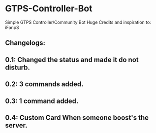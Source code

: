 # GTPS-Controller-Bot
Simple GTPS Controller/Community Bot Huge Credits and inspiration to: iFanpS
## Changelogs:
## 0.1: Changed the status and made it do not disturb.
## 0.2: 3 commands added.
## 0.3: 1 command added. 
## 0.4: Custom Card When someone boost's the server.
